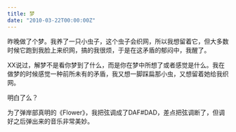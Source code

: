 ```yaml
---
title: 梦
date: "2010-03-22T00:00:00Z"
---
```


昨晚做了个梦。我养了一只小虫子，这个虫子会织网，所以我想留着它，但大多数时候它跑到我脸上来织网，搞的我很烦，于是在这矛盾的郁闷中，我醒了。

XX说过，解梦不是看你梦到了什么，而是你在梦中所想了或者感觉是什么。我在做梦的时候感觉一种前所未有的矛盾，我又想一脚踩扁那小虫，又想留着她给我织网。

明白了么？

为了弹岸部真明的《Flower》，我把弦调成了DAF#DAD，差点把弦调断了，但调好之后弹出来的音乐非常美妙。